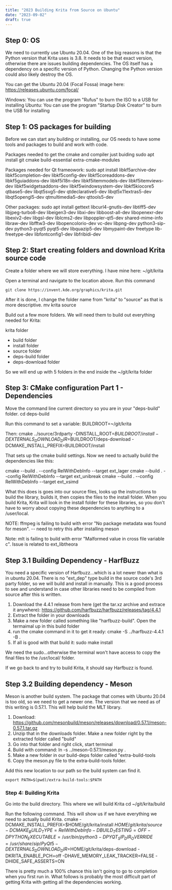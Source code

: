 ```yaml
---
title: "2023 Building Krita from Source on Ubuntu"
date: "2023-09-02"
draft: true
---
```


## Step 0: OS
We need to currently use Ubuntu 20.04. One of the big reasons is that the Python version that Krita uses is 3.8. It needs to be that exact version, otherwise there are issues building dependencies. The OS itself has a dependency on a specific version of Python. Changing the Python version could also likely destroy the OS. 

You can get the Ubuntu 20.04 (Focal Fossa) image here:
https://releases.ubuntu.com/focal/

Windows: You can use the program "Rufus" to burn the ISO to a USB for installing
Ubuntu: You can use the program "Startup Disk Creator" to burn the USB for installing


## Step 1: OS packages for building
Before we can start any building or installing, our OS needs to have some tools and packages to build and work with code. 

Packages needed to get the cmake and compiler just buiding
    sudo apt install git cmake build-essential extra-cmake-modules

Packages needed for Qt frameowork:
    sudo apt install libkf5archive-dev libkf5completion-dev libkf5config-dev libkf5coreaddons-dev libkf5guiaddons-dev libkf5i18n-dev libkf5itemmodels-dev  libkf5itemviews-dev libkf5widgetsaddons-dev libkf5windowsystem-dev libkf5kiocore5 qtbase5-dev libqt5svg5-dev qtdeclarative5-dev libqt5x11extras5-dev libqt5opengl5-dev qtmultimedia5-dev qttools5-dev

Other packages:
    sudo apt install gettext libcurl4-gnutls-dev libtiff5-dev libjpeg-turbo8-dev libeigen3-dev libxi-dev libboost-all-dev libopenexr-dev libexiv2-dev  libgsl-dev liblcms2-dev libpoppler-qt5-dev shared-mime-info libraw-dev libfftw3-dev libopencolorio-dev vc-dev libpng-dev python3-sip-dev python3-pyqt5 pyqt5-dev libquazip5-dev libmypaint-dev freetype lib-freetype-dev libfontconfig1-dev libfribidi-dev



## Step 2: Start creating folders and download Krita source code

Create a folder where we will store everything. I have mine here:
~/git/krita

Open a terminal and navigate to the location above. Run this command 

    git clone https://invent.kde.org/graphics/krita.git

After it is done, I change the folder name from "krita" to "source" as that is more descriptive.
    mv krita source

Build out a few more folders. We will need them to build out everything needed for Krita:

krita folder
- build folder
- install folder
- source folder
- deps-build folder
- deps-download folder

So we will end up with 5 folders in the end inside the ~/git/krita folder


## Step 3: CMake configuration Part 1 - Dependencies

Move the command line current directory so you are in your "deps-build" folder.
   cd deps-build

Run this command to set a variable:
    BUILDROOT=~/git/krita

Then:
    cmake ../source/3rdparty -DINSTALL_ROOT=$BUILDROOT/install -DEXTERNALS_DOWNLOAD_DIR=$BUILDROOT/deps-download -DCMAKE_INSTALL_PREFIX=BUILDROOT/install 


That sets up the cmake build settings. Now we need to actually build the dependencies like this:

cmake --build . --config RelWithDebInfo --target ext_lager
cmake --build . --config RelWithDebInfo --target ext_unibreak
cmake --build . --config RelWithDebInfo --target ext_xsimd


What this does is goes into our source files, looks up the instructions to build the library, builds it, then copies the files to the install folder. When you build Krita, Krita will look in the install folder for these libraries, so you don't have to worry about copying these dependencies to anything to a /user/local.


NOTE: ffmpeg is failing to build with error "No package metadata was found for meson". 
-- need to retry this after installing meson

Note: mlt is failing to build with error "Malformed value in cross file variable c". Issue is related to ext_libtheora

## Step 3.1 Building Dependency - HarfBuzz

You need a specific version of Harfbuzz...which is a lot newer than what is in ubuntu 20.04. There is no "ext_dep" type build in the source code's 3rd party folder, so we will build and install in manually. This is a good process to see and understand in case other libraries need to be compiled from source after this is written.

1. Download the 4.4.1 release from here (get the tar.xz archive and extrace it anywhere): https://github.com/harfbuzz/harfbuzz/releases/tag/4.4.1
2. Extract the folder in your downloads
3. Make a new folder called something like "harfbuzz-build". Open the termaimal up in this build folder
4. run the cmake command in it to get it ready: cmake -S ../harfbuzz-4.4.1 -B .
5. If all is good with that build it: sudo make install

We need the sudo...otherwise the terminal won't have access to copy the final files to the /usr/local/ folder.

If we go back to and try to build Krita, it should say Harfbuzz is found.

## Step 3.2 Building dependency - Meson
Meson is another build system. The package that comes with Ubuntu 20.04 is too old, so we need to get a newer one. The version that we need as of this writing is 0.57.1. This will help build the MLT library.

1. Download: https://github.com/mesonbuild/meson/releases/download/0.57.1/meson-0.57.1.tar.gz
2. Unzip that in the downloads folder. Make a new folder right by the extracted folder called "build"
3. Go into that folder and right click, start terminal
4. Build with command: ln -s ../meson-0.57.1/meson.py .
5. Make a new folder in our build-deps folder called "extra-build-tools
6. Copy the meson.py file to the extra-build-tools folder.

Add this new location to our path so the build system can find it.

    export PATH=$(pwd)/extra-build-tools:$PATH




### Step 4: Building Krita

Go into the build directory. This where we will build Krita
    cd ~/git/krita/build

Run the following command. This will show us if we have everything we need to actually build Krita.
    cmake -DCMAKE_INSTALL_PREFIX=$HOME/git/krita/install $HOME/git/krita/source -DCMAKE_BUILD_TYPE=RelWithDebInfo -DBUILD_TESTING=OFF -DPYTHON_EXECUTABLE=/usr/bin/python3 -DPYQT_SIP_DIR_OVERRIDE=/usr/share/sip/PyQt5 -DEXTERNALS_DOWNLOAD_DIR=$HOME/git/krita/deps-download -DKRITA_ENABLE_PCH=off -DHAVE_MEMORY_LEAK_TRACKER=FALSE -DHIDE_SAFE_ASSERTS=ON

There is pretty much a 100% chance this isn't going to go to completion when you first run in. What follows is probably the most difficult part of getting Krita with getting all the dependencies working.




